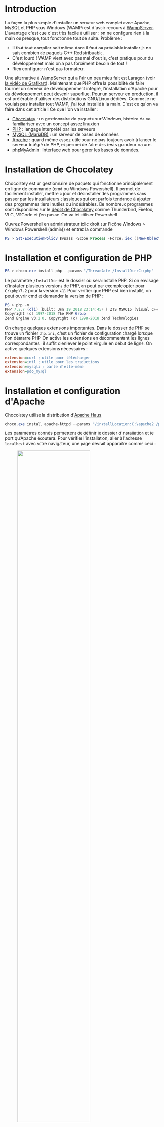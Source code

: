 <!--
.. title: Installer un serveur web sur Windows à la main (sans WampServer)
.. slug: installer-un-serveur-web-sur-windows-sans-wamp
.. date: 2018-07-18 11:05:51 UTC+02:00
.. tags: Windows, Serveur, WAMP
.. category: Mémo
.. link: 
.. description: Installation d'Apache, MySQL, PHP et phpMyAdmin sous Windows sans s'emcombrer avec WampServer. On utilisera le sympathique gestionnaire Chocolatey !
.. type: text
-->

# Introduction

La façon la plus simple d'installer un serveur web complet avec Apache, MySQL et PHP sous Windows (WAMP) est d'avoir recours à [WampServer](http://www.wampserver.com/). L'avantage c'est que c'est très facile à utiliser&nbsp;: on ne configure rien à la main ou presque, tout fonctionne tout de suite. Problème&nbsp;:

* Il faut tout compiler soit même donc il faut au préalable installer je ne sais combien de paquets C++ Redistribuable.
* C'est lourd&nbsp;! WAMP vient avec pas mal d'outils, c'est pratique pour du développement mais on a pas forcément besoin de tout&nbsp;!
* Rien configurer n'est pas formateur.

Une alternative à WampServer qui a l'air un peu mieu fait est Laragon (voir [la vidéo de Grafikart](https://www.grafikart.fr/tutoriels/php/laragon-1010)). Maintenant que PHP offre la possibilité de faire tourner un serveur de développemment intégré, l'installation d'Apache pour du développement peut devenir superflue. Pour un serveur en production, il est préférable d'utiliser des distributions GNU/Linux dédiées. Comme je ne voulais pas installer tout WAMP, j'ai tout installé à la main. C'est ce qu'on va faire dans cet article&nbsp;! Ce que l'on va installer&nbsp;:

* [Chocolatey](https://chocolatey.org)&nbsp;: un gestionnaire de paquets sur Windows, histoire de se familiariser avec un concept assez linuxien
* [PHP](http://php.net/) : langage interprété par les serveurs
* [MySQL (MariaDB)](https://mariadb.org/)&nbsp;: un serveur de bases de données
* [Apache](http://httpd.apache.org/)&nbsp;: quand même assez utile pour ne pas toujours avoir à lancer le serveur intégré de PHP, et permet de faire des tests grandeur nature.
* [phpMyAdmin](https://www.phpmyadmin.net/)&nbsp;: Interface web pour gérer les bases de données.


<!-- TEASER_END -->

# Installation de Chocolatey

Chocolatey est un gestionnaire de paquets qui fonctionne principalement en ligne de commande (cmd ou Windows Powershell). Il permet de facilement installer, mettre à jour et désinstaller des programmes sans passer par les installateurs classiques qui ont parfois tendance à ajouter des programmes tiers inutiles ou indésirables. De nombreux programmes sont disponibles sur le [dépôt de Chocolatey](https://chocolatey.org/packages) comme Thunderbird, Firefox, VLC, VSCode et j'en passe. On va ici utiliser Powershell.

Ouvrez Powershell en administrateur (clic droit sur l'icône Windows > Windows Powershell (admin)) et entrez la commande

```powershell
PS > Set-ExecutionPolicy Bypass -Scope Process -Force; iex ((New-Object System.Net.WebClient).DownloadString('https://chocolatey.org/install.ps1'))
```

# Installation et configuration de PHP

```powershell
PS > choco.exe install php --params "/ThreadSafe /InstallDir:C:\php"
```

Le paramètre `/InstallDir` est le dossier où sera installé PHP. Si on envisage d'installer plusieurs versions de PHP, on peut par exemple opter pour `C:\php\7.2` pour la version 7.2. Pour vérifier que PHP est bien installé, on peut ouvrir cmd et demander la version de PHP&nbsp;:

```powershell
PS > php -v
PHP 7.2.7 (cli) (built: Jun 19 2018 23:14:45) ( ZTS MSVC15 (Visual C++ 2017) x64 )
Copyright (c) 1997-2018 The PHP Group
Zend Engine v3.2.0, Copyright (c) 1998-2018 Zend Technologies
```

On charge quelques extensions importantes. Dans le dossier de PHP se trouve un fichier `php.ini`, c'est un fichier de configuration chargé lorsque l'on démarre PHP. On active les extensions en décommentant les lignes correspondantes&nbsp;; il suffit d'enlever le point virgule en début de ligne. On active quelques extensions nécessaires&nbsp;:

```ini
extension=curl ; utile pour télécharger
extension=intl ; utile pour les traductions
extension=mysqli ; parle d'elle-même
extension=pdo_mysql
```

# Installation et configuration d'Apache

Chocolatey utilise la distribution d'[Apache Haus](https://www.apachehaus.com/).

```powershell
choco.exe install apache-httpd --params "/installLocation:C:\apache2 /port:80"
```

Les paramètres donnés permettent de définir le dossier d'installation et le port qu'Apache écoutera. Pour vérifier l'installation, aller à l'adresse `localhost` avec votre navigateur, une page devrait apparaître comme ceci&nbsp;:

<figure class="text-center">
    <img src="/assets/img/apache_index.png" width="75%" />
    <figcaption>Écran de bienvenue d'Apache Haus</figcaption>
</figure>

Dans le dossier d'Apache se trouve un dossier `conf` et dans celui-ci un fichier `httpd.conf`. On ajoute ces lignes au début de celui-ci&nbsp;:

```conf
AddHandler application/x-httpd-php .php
AddType application/x-httpd-php .php .html
LoadModule php7_module "c:/php/php7apache2_4.dll"
PHPIniDir "c:/php" 
```

Les deux premières lignes indiquent en gros à Apache qu'il faut associer les extensions .php et .html à PHP. La troisième et la quatrième indiquent où se trouve PHP et un module nécessaire à Apache.

Il faut également indiquer à Apache de lire en priorité les fichiers PHP, on cherche `DirectoryIndex` et on ajoute `index.php`&nbsp;:

```conf
<IfModule dir_module>
    DirectoryIndex index.php index.html
</IfModule>
```

Maintenant que l'on a modifié la configuration d'Apache, il faut redémarrer le service. Deux méthodes&nbsp;:

* utiliser l'interface graphique `ApacheMonitor.exe` situé dans le dossier `bin` d'Apache&nbsp;;
* aller dans les services de Windows et redémarrer le service Apache à la main.

Pour vérifier que ça a marché, on peut créer un fichier dans le dossier `htdocs` (là où se trouvent les fichiers de vos sites) un fichier `index.php` qui comportera&nbsp;:

```php
<?php 
phpinfo()
?>
```

En se rendant à `localhost`, on devrait alors voir&nbsp;:

<figure class="text-center">
    <img src="/assets/img/phpinfo.png" width="75%" />
    <figcaption>Informations sur PHP</figcaption>
</figure>

# Installation de MariaDB et de phpMyAdmin

```powershell
PS > choco.exe install mariadb
```

Au moment où j'écris ce mémo, la commande précédente est cassée, il faut donc passer par le site officiel (rien de grave). Pendant l'installation, il faut créer un compte root, bien mémoriser le mot de passe&nbsp;! Pour gérer les bases de données, on peut utiliser l'outil HeidiSQL fourni avec MariaDB ou bien la célèbre interface web phpMyAdmin. Deux moyens de l'installer&nbsp;: en téléchargeant l'archive sur le site officiel ou bien avec Composer, le gestionnaire de dépendances PHP.

```powershell
PS > choco.exe install composer
```

Puis dans le dossier `htdocs`&nbsp;:

```powershell
PS > composer create-project phpmyadmin/phpmyadmin
```

Dans le cas où on utilise l'archive, la décompresser dans le dossier `htdocs`. On se rend ensuite à l'adresse `localhost/phpmyadmin/setup`. En bas, choisir Français, cliquer sur Télécharger, et copier le fichier `conf.inc.php` obtenu à la racine de phpMyAdmin (`htdocs/phpmyadmin/`). On peut alors se connecter à phpMyAdmin en root avec le mot de passe indiqué lors de l'installation. A la première connexion, phpMyAdmin n'est pas configuré&nbsp;; dans le bandeau en bas, cliquer sur Analyse du problème, puis sur Créer. Ça y est, la configuration est terminée&nbsp;! L'ordinateur possède maintenant une pile WAMP&nbsp;! On peut commencer à développer des sites web dans `htdocs`.

# Remarques sur les mises à jour

Avec Chocolatey, il est en général facile de tout mettre à jour, à coup de `choco.exe update all`. Cependant, cela ne prend pas en compte les arguments que l'on a saisis lors des installations&nbsp;! Pour celles-ci il faut `choco.exe update` le programme spécifique avec les même arguments. On fera alors par exemple un 

```powershell
PS > choco.exe upgrade all --except="'apache-httpd, php'"
```